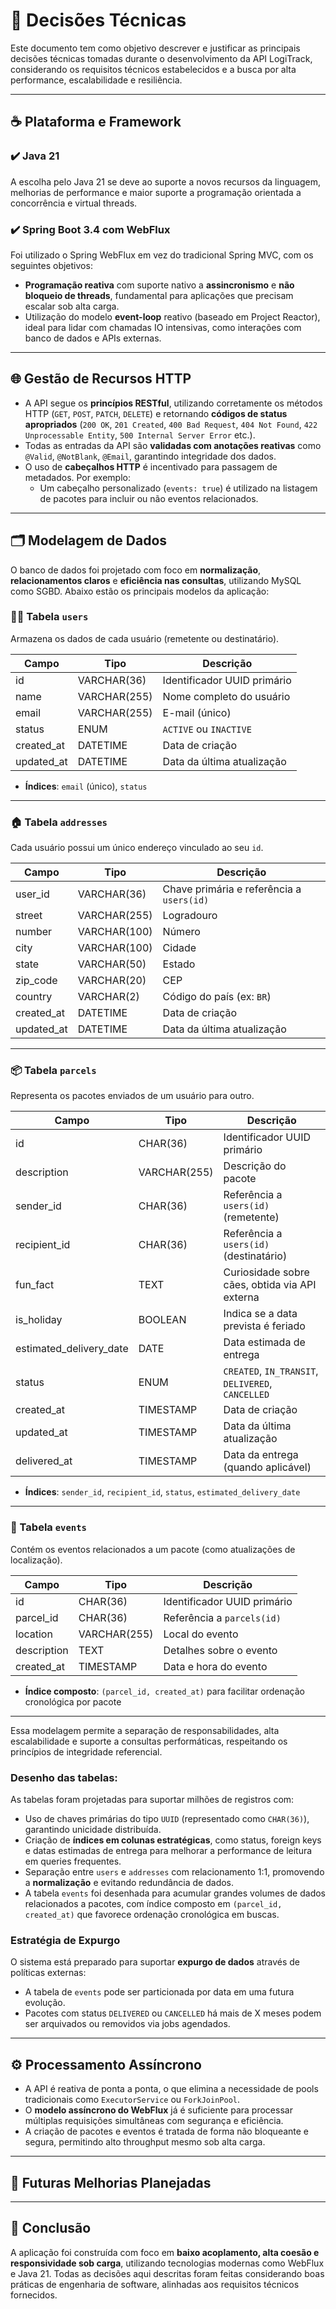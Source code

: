 # 📘 Decisões Técnicas

Este documento tem como objetivo descrever e justificar as principais decisões técnicas tomadas durante o desenvolvimento da API LogiTrack, considerando os requisitos técnicos estabelecidos e a busca por alta performance, escalabilidade e resiliência.

---

## ☕ Plataforma e Framework

### ✔️ Java 21
A escolha pelo Java 21 se deve ao suporte a novos recursos da linguagem, melhorias de performance e maior suporte a programação orientada a concorrência e virtual threads.

### ✔️ Spring Boot 3.4 com WebFlux
Foi utilizado o Spring WebFlux em vez do tradicional Spring MVC, com os seguintes objetivos:
- **Programação reativa** com suporte nativo a **assincronismo** e **não bloqueio de threads**, fundamental para aplicações que precisam escalar sob alta carga.
- Utilização do modelo **event-loop** reativo (baseado em Project Reactor), ideal para lidar com chamadas IO intensivas, como interações com banco de dados e APIs externas.

---

## 🌐 Gestão de Recursos HTTP

- A API segue os **princípios RESTful**, utilizando corretamente os métodos HTTP (`GET`, `POST`, `PATCH`, `DELETE`) e retornando **códigos de status apropriados** (`200 OK`, `201 Created`, `400 Bad Request`, `404 Not Found`, `422 Unprocessable Entity`, `500 Internal Server Error` etc.).
- Todas as entradas da API são **validadas com anotações reativas** como `@Valid`, `@NotBlank`, `@Email`, garantindo integridade dos dados.
- O uso de **cabeçalhos HTTP** é incentivado para passagem de metadados. Por exemplo:
  - Um cabeçalho personalizado (`events: true`) é utilizado na listagem de pacotes para incluir ou não eventos relacionados.

---

## 🗂️ Modelagem de Dados

O banco de dados foi projetado com foco em **normalização**, **relacionamentos claros** e **eficiência nas consultas**, utilizando MySQL como SGBD. Abaixo estão os principais modelos da aplicação:

### 🧑‍💼 Tabela `users`

Armazena os dados de cada usuário (remetente ou destinatário).

| Campo       | Tipo         | Descrição                              |
|-------------|--------------|----------------------------------------|
| id          | VARCHAR(36)  | Identificador UUID primário            |
| name        | VARCHAR(255) | Nome completo do usuário               |
| email       | VARCHAR(255) | E-mail (único)                         |
| status      | ENUM         | `ACTIVE` ou `INACTIVE`                 |
| created_at  | DATETIME     | Data de criação                        |
| updated_at  | DATETIME     | Data da última atualização             |

- **Índices**: `email` (único), `status`

---

### 🏠 Tabela `addresses`

Cada usuário possui um único endereço vinculado ao seu `id`.

| Campo      | Tipo         | Descrição                                  |
|------------|--------------|--------------------------------------------|
| user_id    | VARCHAR(36)  | Chave primária e referência a `users(id)`  |
| street     | VARCHAR(255) | Logradouro                                 |
| number     | VARCHAR(100) | Número                                     |
| city       | VARCHAR(100) | Cidade                                     |
| state      | VARCHAR(50)  | Estado                                     |
| zip_code   | VARCHAR(20)  | CEP                                        |
| country    | VARCHAR(2)   | Código do país (ex: `BR`)                  |
| created_at | DATETIME     | Data de criação                            |
| updated_at | DATETIME     | Data da última atualização                 |

---

### 📦 Tabela `parcels`

Representa os pacotes enviados de um usuário para outro.

| Campo                    | Tipo         | Descrição                                        |
|--------------------------|--------------|--------------------------------------------------|
| id                       | CHAR(36)     | Identificador UUID primário                      |
| description              | VARCHAR(255) | Descrição do pacote                              |
| sender_id                | CHAR(36)     | Referência a `users(id)` (remetente)            |
| recipient_id             | CHAR(36)     | Referência a `users(id)` (destinatário)         |
| fun_fact                 | TEXT         | Curiosidade sobre cães, obtida via API externa   |
| is_holiday               | BOOLEAN      | Indica se a data prevista é feriado              |
| estimated_delivery_date  | DATE         | Data estimada de entrega                         |
| status                   | ENUM         | `CREATED`, `IN_TRANSIT`, `DELIVERED`, `CANCELLED` |
| created_at               | TIMESTAMP    | Data de criação                                  |
| updated_at               | TIMESTAMP    | Data da última atualização                       |
| delivered_at             | TIMESTAMP    | Data da entrega (quando aplicável)              |

- **Índices**: `sender_id`, `recipient_id`, `status`, `estimated_delivery_date`

---

### 📍 Tabela `events`

Contém os eventos relacionados a um pacote (como atualizações de localização).

| Campo       | Tipo         | Descrição                                      |
|-------------|--------------|------------------------------------------------|
| id          | CHAR(36)     | Identificador UUID primário                    |
| parcel_id   | CHAR(36)     | Referência a `parcels(id)`                     |
| location    | VARCHAR(255) | Local do evento                                |
| description | TEXT         | Detalhes sobre o evento                        |
| created_at  | TIMESTAMP    | Data e hora do evento                          |

- **Índice composto**: `(parcel_id, created_at)` para facilitar ordenação cronológica por pacote

---

Essa modelagem permite a separação de responsabilidades, alta escalabilidade e suporte a consultas performáticas, respeitando os princípios de integridade referencial.


### Desenho das tabelas:
As tabelas foram projetadas para suportar milhões de registros com:
- Uso de chaves primárias do tipo `UUID` (representado como `CHAR(36)`), garantindo unicidade distribuída.
- Criação de **índices em colunas estratégicas**, como status, foreign keys e datas estimadas de entrega para melhorar a performance de leitura em queries frequentes.
- Separação entre `users` e `addresses` com relacionamento 1:1, promovendo a **normalização** e evitando redundância de dados.
- A tabela `events` foi desenhada para acumular grandes volumes de dados relacionados a pacotes, com índice composto em `(parcel_id, created_at)` que favorece ordenação cronológica em buscas.


### Estratégia de Expurgo
O sistema está preparado para suportar **expurgo de dados** através de políticas externas:
- A tabela de `events` pode ser particionada por data em uma futura evolução.
- Pacotes com status `DELIVERED` ou `CANCELLED` há mais de X meses podem ser arquivados ou removidos via jobs agendados.

---

## ⚙️ Processamento Assíncrono

- A API é reativa de ponta a ponta, o que elimina a necessidade de pools tradicionais como `ExecutorService` ou `ForkJoinPool`.
- O **modelo assíncrono do WebFlux** já é suficiente para processar múltiplas requisições simultâneas com segurança e eficiência.
- A criação de pacotes e eventos é tratada de forma não bloqueante e segura, permitindo alto throughput mesmo sob alta carga.

---

## 🔮 Futuras Melhorias Planejadas


---

## 📌 Conclusão

A aplicação foi construída com foco em **baixo acoplamento, alta coesão e responsividade sob carga**, utilizando tecnologias modernas como WebFlux e Java 21. Todas as decisões aqui descritas foram feitas considerando boas práticas de engenharia de software, alinhadas aos requisitos técnicos fornecidos.

